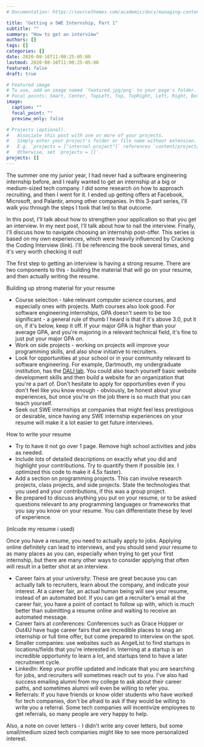 ```yaml
---
# Documentation: https://sourcethemes.com/academic/docs/managing-content/

title: "Getting a SWE Internship, Part 1"
subtitle: ""
summary: "How to get an interview"
authors: []
tags: []
categories: []
date: 2020-08-16T11:00:25-05:00
lastmod: 2020-08-16T11:00:25-05:00
featured: false
draft: true

# Featured image
# To use, add an image named `featured.jpg/png` to your page's folder.
# Focal points: Smart, Center, TopLeft, Top, TopRight, Left, Right, BottomLeft, Bottom, BottomRight.
image:
  caption: ""
  focal_point: ""
  preview_only: false

# Projects (optional).
#   Associate this post with one or more of your projects.
#   Simply enter your project's folder or file name without extension.
#   E.g. `projects = ["internal-project"]` references `content/project/deep-learning/index.md`.
#   Otherwise, set `projects = []`.
projects: []
---
```


The summer one my junior year, I had never had a software engineering internship before, and I really wanted to get an internship at a big or medium-sized tech company. I did some research on how to approach recruiting, and then I went for it. I ended up getting offers at Facebook, Microsoft, and Palantir, among other companies. In this 3-part series, I'll walk you through the steps I took that led to that outcome. 

In this post, I'll talk about how to strengthen your application so that you get an interview. In my next post, I'll talk about how to nail the interview. Finally, I'll discuss how to navigate choosing an internship post-offer. This series is based on my own experiences, which were heavily influenced by Cracking the Coding Interview (link). I'll be referencing the book several times, and it's very worth checking it out!

The first step to getting an interview is having a strong resume. There are two components to this - building the material that will go on your resume, and then actually writing the resume. 

Building up strong material for your resume

- Course selection - take relevant computer science courses, and especially ones with projects.  Math courses also look good. For software engineering internships, GPA doesn't seem to be too significant - a general rule of thumb I heard is that if it's above 3.0, put it on, if it's below, keep it off. If your major GPA is higher than your average GPA, and you're majoring in a relevant technical field, it's fine to just put your major GPA on.
- Work on side projects  - working on projects will improve your programming skills, and also show initiative to recruiters.
- Look for opportunities at your school or in your community relevant to software engineering. For example, Dartmouth, my undergraduate institution, has the [DALI lab](http://dali.dartmouth.edu/). You could also teach yourself basic website development skills and then build a website for an organization that you're a part of. Don't hesitate to apply for opportunities even if you don't feel like you know enough - obviously, be honest about your experiences, but once you're on the job there is so much that you can teach yourself.
- Seek out SWE internships at companies that might feel less prestigious or desirable, since having any SWE internship experiences on your resume will make it a lot easier to get future interviews.

How to write your resume

- Try to have it not go over 1 page. Remove high school activities and jobs as needed.
- Include lots of detailed descriptions on exactly what you did and highlight your contributions. Try to quantify them if possible (ex. I optimized this code to make it 4.5x faster).
- Add a section on programming projects. This can involve research projects, class projects, and side projects. State the technologies that you used and your contributions, if this was a group project.
- Be prepared to discuss anything you put on your resume, or to be asked questions relevant to any programming languages or frameworks that you say you know on your resume. You can differentiate these by level of experience.

(inlcude my resume i used)

Once you have a resume, you need to actually apply to jobs. Applying online definitely can lead to interviews, and you should send your resume to as many places as you can, especially when trying to get your first internship, but there are many other ways to consider applying that often will result in a better shot at an interview. 

- Career fairs at your university: These are great because you can actually talk to recruiters, learn about the company, and indicate your interest. At a career fair, an actual human being will see your resume, instead of an automated bot. If you can get a recruiter's email at the career fair, you have a point of contact to follow up with, which is much better than submitting a resume online and waiting to receive an automated message.
- Career fairs at conferences: Conferences such as Grace Hopper or Out4U have huge career fairs that are incredible places to snag an internship or full time offer, but come prepared to interview on the spot.
- Smaller companies: use websites such as AngelList to find startups in locations/fields that you're interested in. Interning at a startup is an incredible opportunity to learn a lot, and startups tend to have a later recruitment cycle.
- LinkedIn: Keep your profile updated and indicate that you are searching for jobs, and recruiters will sometimes reach out to you. I've also had success emailing alumni from my college to ask about their career paths, and sometimes alumni will even be willing to refer you.
- Referrals: If you have friends or know older students who have worked for tech companies, don't be afraid to ask if they would be willing to write you a referral. Some tech companies will incentivize employees to get referrals, so many people are very happy to help.

Also, a note on cover letters - I didn't write any cover letters, but some small/medium sized tech companies might like to see more personalized interest.